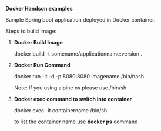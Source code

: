**Docker Handson examples**

Sample Spring boot application deployed in Docker container.

Steps to build image:

1. **Docker Build Image** 

   docker build -t somename/applicationname:version .

2. **Docker Run Command**

   docker run -it -d -p 8080:8080 imagename /bin/bash

   Note: If you using alpine os please use /bin/sh

3. **Docker exec command to switch into container**

   docker exec -it containername /bin/sh

   to list the container name use **docker ps** command
